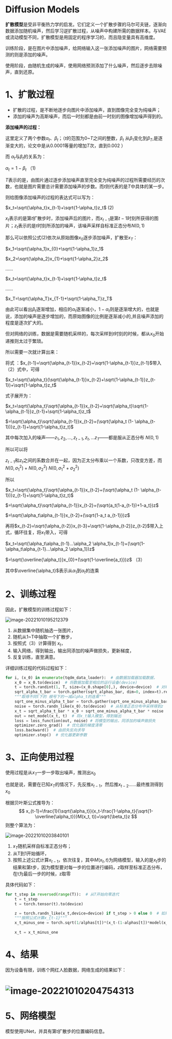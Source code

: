 # Diffusion Models

**扩散模型**是受非平衡热力学的启发。它们定义一个扩散步骤的马尔可夫链，逐渐向数据添加随机噪声，然后学习逆扩散过程，从噪声中构建所需的数据样本。与VAE或流动模型不同，扩散模型是用固定的程序学习的，而且隐变量具有高维度。

训练阶段，是在图片中添加噪声，给网络输入这一张添加噪声的图片，网络需要预测的则是添加的噪声。

使用阶段，由随机生成的噪声，使用网络预测添加了什么噪声，然后逐步去除噪声，直到还原。



# 1、扩散过程

- 扩散的过程，是不断地逐步向图片中添加噪声，直到图像完全变为纯噪声；
- 添加的噪声为高斯噪声，而后一时刻都是由前一时刻的图像增加噪声得到的。

**添加噪声的过程：**

这里定义了两个参数$\alpha_t$、$\beta_t$；（$t$的范围为0~$T$之间的整数，$\beta_t$ 从$\beta_1$变化到$\beta_T$,是逐渐变大的，论文中是从0.0001等量的增加$T$次，直到0.002  ）

而 $\alpha_t$与$\beta_t$的关系为：

$\alpha_t = 1- \beta_t$     								（1)

$T$表示的是，由图片通过逐步添加噪声直至完全变为纯噪声的过程所需要经历的次数，也就是图片需要总计需要添加噪声的步数。而$t$则代表的是$T$中具体的某一步。

则给图像添加噪声的过程的表达式可以写为：

$x_t=\sqrt{\alpha_t}x_{t-1}+\sqrt{1-\alpha_t}z_t$       	  (2)

$x_t$表示的是第$t$扩散步时，添加噪声后的图片，而$x_{t-1}$是第$t-1$时刻所获得的图片；$z_t$表示的是$t$时刻所添加的噪声，该噪声采样自标准正态分布$N(0,1)$

那么可以依照公式(2)依次从原始图像$x_0$逐步添加噪声，扩散至$x_T$：

$x_1=\sqrt{\alpha_1}x_{0}+\sqrt{1-\alpha_1}z_1$

$x_2=\sqrt{\alpha_2}x_{1}+\sqrt{1-\alpha_2}z_2$

……

$x_t=\sqrt{\alpha_t}x_{t-1}+\sqrt{1-\alpha_t}z_t$ 

……

$x_T=\sqrt{\alpha_T}x_{T-1}+\sqrt{1-\alpha_T}z_T$ 

由此可以看出$\beta_t$逐渐增加，相应的$\alpha_t$逐渐减小，$1-\alpha_t$则是逐渐增大的，也就是说，添加的噪声是逐步增加的，而原始图像的比例是逐渐减小的,并且噪声添加的程度是逐次扩大的。

但对网络的训练，数据是需要随机采样的，每次采样到$t$时刻的时候，都从$x_0$开始递推则太过于繁琐。

所以需要一次就计算出来：

将式 ：$x_{t-1}=\sqrt{\alpha_{t-1}}x_{t-2}+\sqrt{1-\alpha_{t-1}}z_{t-1}$带入（2）式中，可得

$x_t=\sqrt{\alpha_t}(\sqrt{\alpha_{t-1}}x_{t-2}+\sqrt{1-\alpha_{t-1}}z_{t-1})+\sqrt{1-\alpha_t}z_t$  

式子展开为：

$x_t=\sqrt{\alpha_t}\sqrt{\alpha_{t-1}}x_{t-2}+\sqrt{\alpha_t}\sqrt{1-\alpha_{t-1}}z_{t-1}+\sqrt{1-\alpha_t}z_t$  

$=\sqrt{\alpha_t}\sqrt{\alpha_{t-1}}x_{t-2}+(\sqrt{\alpha_t (1- \alpha_{t-1})}z_{t-1}+\sqrt{1-\alpha_t}z_t)$  

其中每次加入的噪声——$z_1,z_2,...,z_{t-1},z_t,...z_T$——都是服从正态分布 $N(0,1)$

 所以可以将

$z_{t-1}$和$z_t$之间的系数合并在一起，因为正太分布乘以一个系数，只改变方差，而$N(0,\sigma_1^2)+N(0,\sigma_2^2)~N(0,\sigma_1^2+\sigma_2^2 )$

所以

$x_t=\sqrt{\alpha_t}\sqrt{\alpha_{t-1}}x_{t-2}+(\sqrt{\alpha_t (1- \alpha_{t-1})}z_{t-1}+\sqrt{1-\alpha_t}z_t)$  

$=\sqrt{\alpha_t}\sqrt{\alpha_{t-1}}x_{t-2}+(\sqrt{a_t(1-a_{t-1})+1-a_t})z$  

$=\sqrt{\alpha_t\alpha_{t-1}}x_{t-2}+(\sqrt{1-a_t a_{t-1}})z$  

再将$x_{t-2}=\sqrt{\alpha_{t-2}}x_{t-3}+\sqrt{1-\alpha_{t-2}}z_{t-2}$带入上式，循环往复，将$x_1$带入，可得

$x_t=\sqrt{\alpha_t\alpha_{t-1}...\alpha_2 \alpha_1}x_{t-1}+(\sqrt{1-\alpha_t\alpha_{t-1}...\alpha_2 \alpha_1})z$  

$=\sqrt{\overline{\alpha_t}}x_{0}+(\sqrt{1-\overline{a_t}})z$    （3）

其中$\overline{\alpha_t}$表示从$\alpha_1$到$\alpha_t$的连乘



# 2、训练过程

因此，扩散模型的训练过程如下：

![image-20221010195212379](../../CStudy/image/image-20221010195212379.png)

1. 从数据集中随机抽选一张图片，
2. 随机从1~T中抽取一个扩散步，
3. 按照式（3）计算得到 $x_t$，
4. 输入网络，得到输出，输出同添加的噪声做损失，更新梯度，
5. 反复训练，直至满意。

详细训练过程的代码过程如下：

```python
for i, (x_0) in enumerate(tqdm_data_loader):  # 由数据加载器加载数据，
	x_0 = x_0.to(device)  # 将数据加载至相应的运行设备(device)
    t = torch.randint(1, T, size=(x_0.shape[0],), device=device)  # 对每一张图片随机在1~T的扩散步中进行采样
    sqrt_alpha_t_bar = torch.gather(sqrt_alphas_bar, dim=0, index=t).reshape(-1, 1, 1, 1)  # 取得不同t下的 根号下alpha_t的连乘
    """取得不同t下的 根号下的一减alpha_t的连乘"""
    sqrt_one_minus_alpha_t_bar = torch.gather(sqrt_one_minus_alphas_bar, dim=0, index=t).reshape(-1, 1, 1, 1)
    noise = torch.randn_like(x_0).to(device)  # 从标准正态分布中采样得到z
    x_t = sqrt_alpha_t_bar * x_0 + sqrt_one_minus_alpha_t_bar * noise  # 计算x_t
    out = net_model(x_t, t)  # 将x_t输入模型，得到输出
    loss = loss_function(out, noise) # 将模型的输出，同添加的噪声做损失
    optimizer.zero_grad()  # 优化器的梯度清零
    loss.backward()  # 由损失反向求导
    optimizer.step()  # 优化器更新参数
```



# 3、正向使用过程

使用过程是从$x_T$一步一步取出噪声，推测出$x_0$

也就是说，需要在已知$x_T$的情况下，先反推$x_{t-1}$，然后推$x_{t-2}$……最终推测得到$x_0$

根据贝叶斯公式推导为：
$$
x_{t-1}=\frac{1}{\sqrt{\alpha_t}}(x_t-\frac{1-\alpha_t}{\sqrt{1-\overline{\alpha_t}}}M(x_t, t))+\sqrt{\beta_t}z
$$
则整个算法为：

![image-20221010203840101](../../CStudy/image/image-20221010203840101.png)

1. $x_T$随机采样自标准正态分布；
2. 从T到1开始循环，
3. 按照上述公式计算$x_{t-1}$，依次往复，其中$M(x_t, t)$为网络模型，输入的是$x_t$步的结果和第t步，因为模型要对每一步的位置进行编码，$z$取样至标准正态分布，在t为最后一步的时候，z取零

具体代码如下：

```python
for t_step in reversed(range(T)):  # 从T开始向零迭代
    t = t_step
    t = torch.tensor(t).to(device)

    z = torch.randn_like(x_t,device=device) if t_step > 0 else 0  # 如果t大于零，则采样自标准正态分布，否则为零
    """按照公式计算x_{t-1}"""
    x_t_minus_one = torch.sqrt(1/alphas[t])*(x_t-(1-alphas[t])*model(x_t, t.reshape(1,))/torch.sqrt(1-alphas_bar[t]))+torch.sqrt(betas[t])*z
    
    x_t = x_t_minus_one
```



# 4、结果

因为设备有限，训练个网红人脸数据，网络生成的结果如下：

# ![image-20221010204754313](../../CStudy/image/image-20221010204754313.png)



# 5、网络模型

模型使用UNet，并具有第t扩散步的位置编码信息。